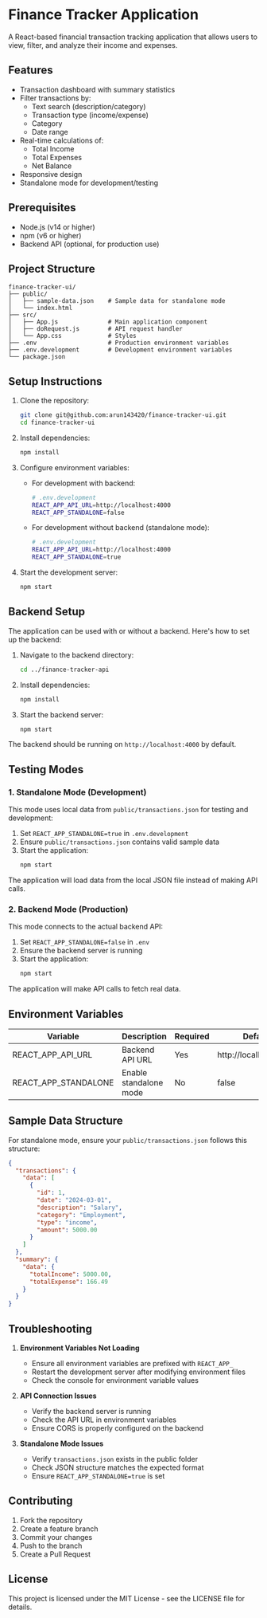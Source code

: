 # Finance Tracker Application

A React-based financial transaction tracking application that allows users to view, filter, and analyze their income and expenses.

## Features

- Transaction dashboard with summary statistics
- Filter transactions by:
  - Text search (description/category)
  - Transaction type (income/expense)
  - Category
  - Date range
- Real-time calculations of:
  - Total Income
  - Total Expenses
  - Net Balance
- Responsive design
- Standalone mode for development/testing

## Prerequisites

- Node.js (v14 or higher)
- npm (v6 or higher)
- Backend API (optional, for production use)

## Project Structure

```
finance-tracker-ui/
├── public/
│   ├── sample-data.json    # Sample data for standalone mode
│   └── index.html
├── src/
│   ├── App.js              # Main application component
│   ├── doRequest.js        # API request handler
│   └── App.css             # Styles
├── .env                    # Production environment variables
├── .env.development        # Development environment variables
└── package.json
```

## Setup Instructions

1. Clone the repository:
   ```bash
   git clone git@github.com:arun143420/finance-tracker-ui.git
   cd finance-tracker-ui
   ```

2. Install dependencies:
   ```bash
   npm install
   ```

3. Configure environment variables:
   - For development with backend:
     ```bash
     # .env.development
     REACT_APP_API_URL=http://localhost:4000
     REACT_APP_STANDALONE=false
     ```
   - For development without backend (standalone mode):
     ```bash
     # .env.development
     REACT_APP_API_URL=http://localhost:4000
     REACT_APP_STANDALONE=true
     ```

4. Start the development server:
   ```bash
   npm start
   ```

## Backend Setup

The application can be used with or without a backend. Here's how to set up the backend:

1. Navigate to the backend directory:
   ```bash
   cd ../finance-tracker-api
   ```

2. Install dependencies:
   ```bash
   npm install
   ```

3. Start the backend server:
   ```bash
   npm start
   ```

The backend should be running on `http://localhost:4000` by default.

## Testing Modes

### 1. Standalone Mode (Development)

This mode uses local data from `public/transactions.json` for testing and development:

1. Set `REACT_APP_STANDALONE=true` in `.env.development`
2. Ensure `public/transactions.json` contains valid sample data
3. Start the application:
   ```bash
   npm start
   ```

The application will load data from the local JSON file instead of making API calls.

### 2. Backend Mode (Production)

This mode connects to the actual backend API:

1. Set `REACT_APP_STANDALONE=false` in `.env`
2. Ensure the backend server is running
3. Start the application:
   ```bash
   npm start
   ```

The application will make API calls to fetch real data.

## Environment Variables

| Variable | Description | Required | Default |
|----------|-------------|----------|---------|
| REACT_APP_API_URL | Backend API URL | Yes | http://localhost:4000 |
| REACT_APP_STANDALONE | Enable standalone mode | No | false |

## Sample Data Structure

For standalone mode, ensure your `public/transactions.json` follows this structure:

```json
{
  "transactions": {
    "data": [
      {
        "id": 1,
        "date": "2024-03-01",
        "description": "Salary",
        "category": "Employment",
        "type": "income",
        "amount": 5000.00
      }
    ]
  },
  "summary": {
    "data": {
      "totalIncome": 5000.00,
      "totalExpense": 166.49
    }
  }
}
```

## Troubleshooting

1. **Environment Variables Not Loading**
   - Ensure all environment variables are prefixed with `REACT_APP_`
   - Restart the development server after modifying environment files
   - Check the console for environment variable values

2. **API Connection Issues**
   - Verify the backend server is running
   - Check the API URL in environment variables
   - Ensure CORS is properly configured on the backend

3. **Standalone Mode Issues**
   - Verify `transactions.json` exists in the public folder
   - Check JSON structure matches the expected format
   - Ensure `REACT_APP_STANDALONE=true` is set

## Contributing

1. Fork the repository
2. Create a feature branch
3. Commit your changes
4. Push to the branch
5. Create a Pull Request

## License

This project is licensed under the MIT License - see the LICENSE file for details.
